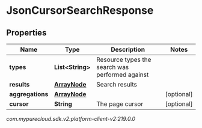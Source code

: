 # JsonCursorSearchResponse


## Properties

| Name | Type | Description | Notes |
| ------------ | ------------- | ------------- | ------------- |
| **types** | **List&lt;String&gt;** | Resource types the search was performed against |  |
| **results** | [**ArrayNode**](ArrayNode) | Search results |  |
| **aggregations** | [**ArrayNode**](ArrayNode) |  |  [optional] |
| **cursor** | **String** | The page cursor |  [optional] |




_com.mypurecloud.sdk.v2:platform-client-v2:219.0.0_
